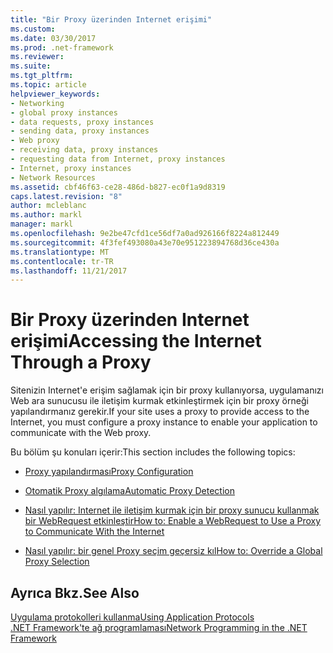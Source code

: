 ```yaml
---
title: "Bir Proxy üzerinden Internet erişimi"
ms.custom: 
ms.date: 03/30/2017
ms.prod: .net-framework
ms.reviewer: 
ms.suite: 
ms.tgt_pltfrm: 
ms.topic: article
helpviewer_keywords:
- Networking
- global proxy instances
- data requests, proxy instances
- sending data, proxy instances
- Web proxy
- receiving data, proxy instances
- requesting data from Internet, proxy instances
- Internet, proxy instances
- Network Resources
ms.assetid: cbf46f63-ce28-486d-b827-ec0f1a9d8319
caps.latest.revision: "8"
author: mcleblanc
ms.author: markl
manager: markl
ms.openlocfilehash: 9e2be47cfd1ce56df7a0ad926166f8224a812449
ms.sourcegitcommit: 4f3fef493080a43e70e951223894768d36ce430a
ms.translationtype: MT
ms.contentlocale: tr-TR
ms.lasthandoff: 11/21/2017
---
```

# <a name="accessing-the-internet-through-a-proxy"></a><span data-ttu-id="e678c-102">Bir Proxy üzerinden Internet erişimi</span><span class="sxs-lookup"><span data-stu-id="e678c-102">Accessing the Internet Through a Proxy</span></span>
<span data-ttu-id="e678c-103">Sitenizin Internet'e erişim sağlamak için bir proxy kullanıyorsa, uygulamanızı Web ara sunucusu ile iletişim kurmak etkinleştirmek için bir proxy örneği yapılandırmanız gerekir.</span><span class="sxs-lookup"><span data-stu-id="e678c-103">If your site uses a proxy to provide access to the Internet, you must configure a proxy instance to enable your application to communicate with the Web proxy.</span></span>  
  
 <span data-ttu-id="e678c-104">Bu bölüm şu konuları içerir:</span><span class="sxs-lookup"><span data-stu-id="e678c-104">This section includes the following topics:</span></span>  
  
-   [<span data-ttu-id="e678c-105">Proxy yapılandırması</span><span class="sxs-lookup"><span data-stu-id="e678c-105">Proxy Configuration</span></span>](../../../docs/framework/network-programming/proxy-configuration.md)  
  
-   [<span data-ttu-id="e678c-106">Otomatik Proxy algılama</span><span class="sxs-lookup"><span data-stu-id="e678c-106">Automatic Proxy Detection</span></span>](../../../docs/framework/network-programming/automatic-proxy-detection.md)  
  
-   [<span data-ttu-id="e678c-107">Nasıl yapılır: Internet ile iletişim kurmak için bir proxy sunucu kullanmak bir WebRequest etkinleştir</span><span class="sxs-lookup"><span data-stu-id="e678c-107">How to: Enable a WebRequest to Use a Proxy to Communicate With the Internet</span></span>](../../../docs/framework/network-programming/how-to-enable-a-webrequest-to-use-a-proxy-to-communicate-with-the-internet.md)  
  
-   [<span data-ttu-id="e678c-108">Nasıl yapılır: bir genel Proxy seçim geçersiz kıl</span><span class="sxs-lookup"><span data-stu-id="e678c-108">How to: Override a Global Proxy Selection</span></span>](../../../docs/framework/network-programming/how-to-override-a-global-proxy-selection.md)  
  
## <a name="see-also"></a><span data-ttu-id="e678c-109">Ayrıca Bkz.</span><span class="sxs-lookup"><span data-stu-id="e678c-109">See Also</span></span>  
 [<span data-ttu-id="e678c-110">Uygulama protokolleri kullanma</span><span class="sxs-lookup"><span data-stu-id="e678c-110">Using Application Protocols</span></span>](../../../docs/framework/network-programming/using-application-protocols.md)  
 [<span data-ttu-id="e678c-111">.NET Framework'te ağ programlaması</span><span class="sxs-lookup"><span data-stu-id="e678c-111">Network Programming in the .NET Framework</span></span>](../../../docs/framework/network-programming/index.md)

